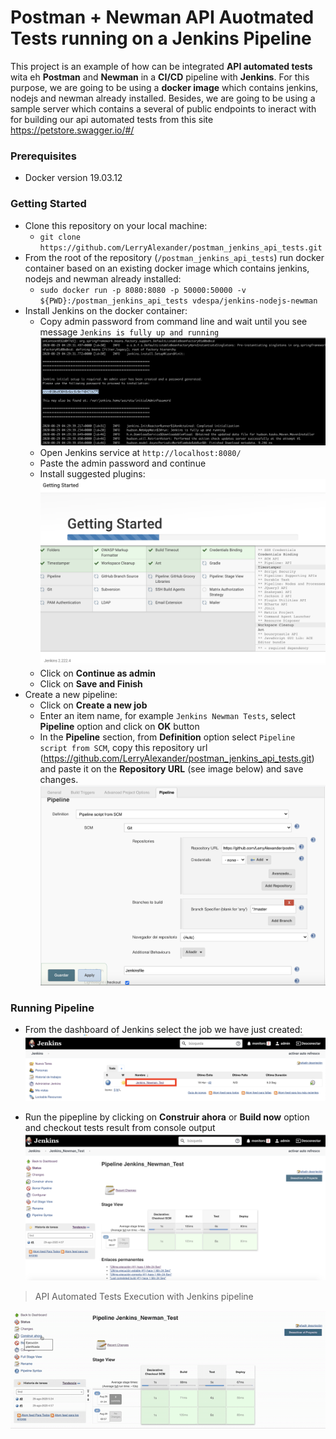 # Postman + Newman API Auotmated Tests running on a Jenkins Pipeline
This project is an example of how can be integrated **API automated tests** wita eh **Postman** and **Newman** in a **CI/CD** pipeline with **Jenkins**. For this purpose, we are going to be using a **docker image** which contains jenkins, nodejs and newman already installed.
Besides, we are going to be using a sample server which contains a several of public endpoints to ineract with for building our api automated tests from this site https://petstore.swagger.io/#/

### Prerequisites
  - Docker version 19.03.12

### Getting Started
  - Clone this repository on your local machine:
    - `git clone https://github.com/LerryAlexander/postman_jenkins_api_tests.git`
  - From the root of the repository (`/postman_jenkins_api_tests`) run docker container based on an existing docker image which contains jenkins, nodejs and newman already installed: 
    - `sudo docker run -p 8080:8080 -p 50000:50000 -v ${PWD}:/postman_jenkins_api_tests vdespa/jenkins-nodejs-newman`
  - Install Jenkins on the docker container:
    - Copy admin password from command line and wait until you see message `Jenkins is fully up and running`
    ![](images/docker_jenkins_installation_getting_admin_password_up_and_running.png)
    - Open Jenkins service at `http://localhost:8080/`
    - Paste the admin password and continue
    - Install suggested plugins:
    ![](images/docker_jenkins_plugin_installation.png)
    - Click on **Continue as admin**
    - Click on **Save and Finish**
  - Create a new pipeline:
    - Click on **Create a new job**
    - Enter an item name, for example `Jenkins Newman Tests`, select **Pipeline** option and click on **OK** button
    - In the **Pipeline** section, from **Definition** option select `Pipeline script from SCM`, copy this repository url        (https://github.com/LerryAlexander/postman_jenkins_api_tests.git) and paste it on the **Repository URL** (see image below) and save changes.
    ![](images/pipeline_configuration.png)

### Running Pipeline
  - From the dashboard of Jenkins select the job we have just created:
  ![](images/jenkins_dashboard.png)
  
  - Run the pipepline by clicking on **Construir ahora** or **Build now** option and checkout tests result from console output
  ![](images/job_execution_dashboard.png)
  
  > API Automated Tests Execution with Jenkins pipeline
  
  ![](images/jenkins-job-execution-2.gif)
  
